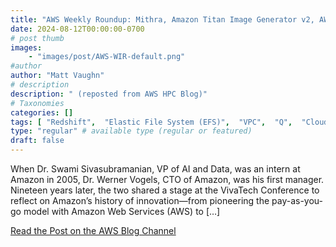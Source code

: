 ```yaml
---
title: "AWS Weekly Roundup: Mithra, Amazon Titan Image Generator v2, AWS GenAI Lofts, and more (August 12, 2024)"
date: 2024-08-12T00:00:00-0700
# post thumb
images:
    - "images/post/AWS-WIR-default.png"
#author
author: "Matt Vaughn"
# description
description: " (reposted from AWS HPC Blog)"
# Taxonomies
categories: []
tags: [ "Redshift",  "Elastic File System (EFS)",  "VPC",  "Q",  "Cloud Development Kit",  "DataZone",  "Product Launch",  "Bedrock",  "Modeling",  "Titan",  "News",  "hpcblog", ]
type: "regular" # available type (regular or featured)
draft: false
---
```


When Dr. Swami Sivasubramanian, VP of AI and Data, was an intern at Amazon in 2005, Dr. Werner Vogels, CTO of Amazon, was his first manager. Nineteen years later, the two shared a stage at the VivaTech Conference to reflect on Amazon’s history of innovation—from pioneering the pay-as-you-go model with Amazon Web Services (AWS) to […]

<a href="https://aws.amazon.com/blogs/aws/aws-weekly-roundup-mithra-amazon-titan-image-generator-v2-aws-genai-lofts-and-more-august-12-2024/" class="btn btn-primary btn-lg active" role="button" aria-pressed="true" style="margin-top: 8px;">Read the Post on the AWS Blog Channel</a>